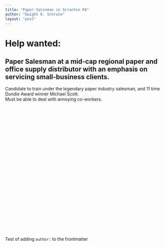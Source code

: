 ```yaml
---
title: "Paper Salesman in Scranton PA"
author: "Dwight K. Schrute"
layout: "post"
---
```


# Help wanted:
## Paper Salesman at a mid-cap regional paper and office supply distributor with an emphasis on servicing small-business clients.

Candidate to train under the legendary paper industry salesman, and 11 time Dundie Award winner Michael Scott.
<br>
Must be able to deal with annoying co-workers.

<br><br><br><br>
<br><br><br><br>
<br><br><br><br>
<br><br><br><br>
<br><br><br><br>
<br><br><br><br>

Test of adding `author:` to the frontmatter

